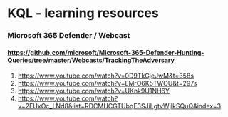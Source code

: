 # KQL - learning resources
### Microsoft 365 Defender / Webcast 
#### https://github.com/microsoft/Microsoft-365-Defender-Hunting-Queries/tree/master/Webcasts/TrackingTheAdversary
1. https://www.youtube.com/watch?v=0D9TkGjeJwM&t=358s
2. https://www.youtube.com/watch?v=LMrO6K5TWOU&t=297s
3. https://www.youtube.com/watch?v=UKnk9U1NH6Y
4. https://www.youtube.com/watch?v=2EUxOc_LNd8&list=RDCMUCGTUbqE3SJiLgtvWjIkSQuQ&index=3
